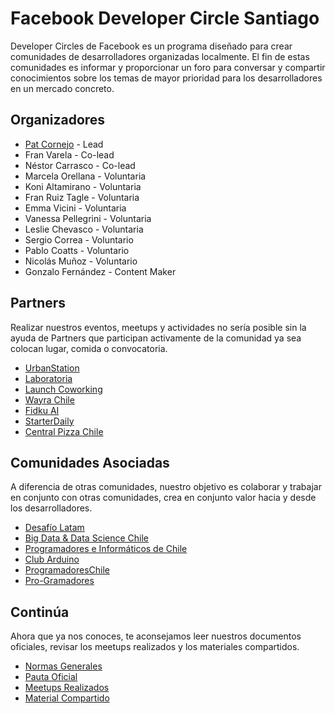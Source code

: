 # Facebook Developer Circle Santiago
Developer Circles de Facebook es un programa diseñado para crear comunidades de desarrolladores organizadas localmente. El fin de estas comunidades es informar y proporcionar un foro para conversar y compartir conocimientos sobre los temas de mayor prioridad para los desarrolladores en un mercado concreto.

## Organizadores

* [Pat Cornejo](http://patcornejo.ai)  - Lead
* Fran Varela - Co-lead
* Néstor Carrasco - Co-lead
* Marcela Orellana - Voluntaria
* Koni Altamirano - Voluntaria
* Fran Ruiz Tagle - Voluntaria
* Emma Vicini - Voluntaria
* Vanessa Pellegrini - Voluntaria
* Leslie Chevasco - Voluntaria
* Sergio Correa - Voluntario
* Pablo Coatts - Voluntario
* Nicolás Muñoz - Voluntario
* Gonzalo Fernández - Content Maker

## Partners
Realizar nuestros eventos, meetups y actividades no sería posible sin la ayuda de Partners que participan activamente de la comunidad ya sea colocan lugar, comida o convocatoria.

* [UrbanStation](http://Www.urbanstation.cl)
* [Laboratoria](http://laboratoria.la)
* [Launch Coworking](http://www.launchcoworking.cl)
* [Wayra Chile](https://www.openfuture.org/es/space/wayra-santiago)
* [Fidku AI](http://fidku.com)
* [StarterDaily](http://starterdaily.com)
* [Central Pizza Chile](https://www.centralpizzachile.cl/)

## Comunidades Asociadas
A diferencia de otras comunidades, nuestro objetivo es colaborar y trabajar en conjunto con otras comunidades, crea en conjunto valor hacia y desde los desarrolladores.

* [Desafío Latam](http://desafiolatam.com/)
* [Big Data & Data Science Chile](https://www.facebook.com/groups/big.data.science.chile/)
* [Programadores e Informáticos de Chile](https://www.facebook.com/groups/proinchile/)
* [Club Arduino](https://www.facebook.com/clubarduino.cl/)
* [ProgramadoresChile](https://www.facebook.com/groups/programadoreschile.org/)
* [Pro-Gramadores](https://www.facebook.com/pgramadores/)

## Continúa
Ahora que ya nos conoces, te aconsejamos leer nuestros documentos oficiales, revisar los meetups realizados y los materiales compartidos.

* [Normas Generales](./normas_generales.md)
* [Pauta Oficial](./pauta_oficial.md)
* [Meetups Realizados](./meetups.md)
* [Material Compartido](./recursos.md)


